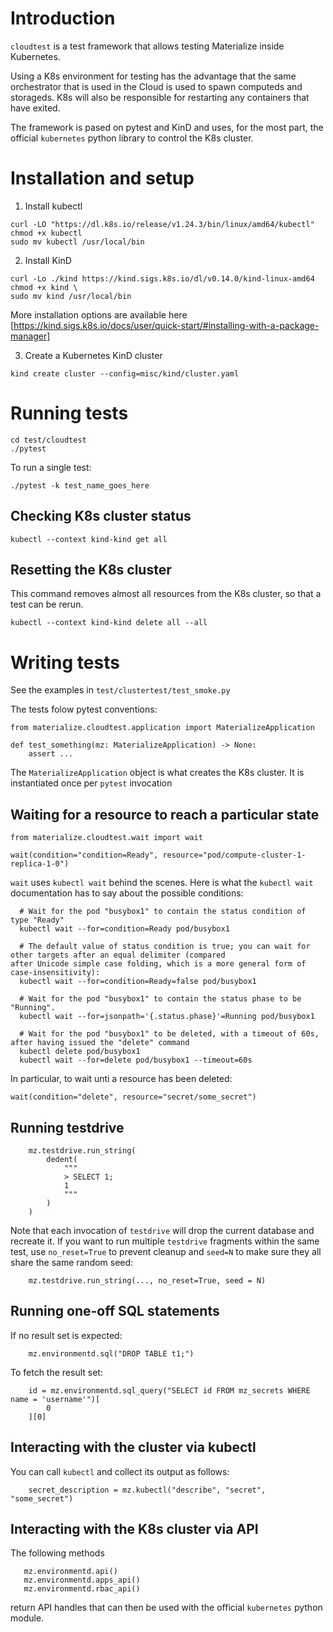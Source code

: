 # Introduction

`cloudtest` is a test framework that allows testing Materialize inside Kubernetes.

Using a K8s environment for testing has the advantage that the same orchestrator that
is used in the Cloud is used to spawn computeds and storageds. K8s will also be responsible
for restarting any containers that have exited.

The framework is pased on pytest and KinD and uses, for the most part, the official `kubernetes`
python library to control the K8s cluster.

# Installation and setup

1. Install kubectl

```
curl -LO "https://dl.k8s.io/release/v1.24.3/bin/linux/amd64/kubectl"
chmod +x kubectl
sudo mv kubectl /usr/local/bin
```

2. Install KinD

```
curl -Lo ./kind https://kind.sigs.k8s.io/dl/v0.14.0/kind-linux-amd64
chmod +x kind \
sudo mv kind /usr/local/bin
```

More installation options are available here [https://kind.sigs.k8s.io/docs/user/quick-start/#installing-with-a-package-manager]

3. Create a Kubernetes KinD cluster

```
kind create cluster --config=misc/kind/cluster.yaml
```

# Running tests

```
cd test/cloudtest
./pytest
```

To run a single test:

```
./pytest -k test_name_goes_here
```

## Checking K8s cluster status

```
kubectl --context kind-kind get all
```

## Resetting the K8s cluster

This command removes almost all resources from the K8s cluster, so that a test can be rerun.

```
kubectl --context kind-kind delete all --all
```

# Writing tests

See the examples in `test/clustertest/test_smoke.py`

The tests folow pytest conventions:

```
from materialize.cloudtest.application import MaterializeApplication

def test_something(mz: MaterializeApplication) -> None:
    assert ...
```

The `MaterializeApplication` object is what creates the K8s cluster. It is instantiated once per `pytest` invocation

## Waiting for a resource to reach a particular state


```
from materialize.cloudtest.wait import wait

wait(condition="condition=Ready", resource="pod/compute-cluster-1-replica-1-0")
```

`wait` uses `kubectl wait` behind the scenes. Here is what the `kubectl wait` documentation has to say about the possible conditions:

```
  # Wait for the pod "busybox1" to contain the status condition of type "Ready"
  kubectl wait --for=condition=Ready pod/busybox1

  # The default value of status condition is true; you can wait for other targets after an equal delimiter (compared
after Unicode simple case folding, which is a more general form of case-insensitivity):
  kubectl wait --for=condition=Ready=false pod/busybox1

  # Wait for the pod "busybox1" to contain the status phase to be "Running".
  kubectl wait --for=jsonpath='{.status.phase}'=Running pod/busybox1

  # Wait for the pod "busybox1" to be deleted, with a timeout of 60s, after having issued the "delete" command
  kubectl delete pod/busybox1
  kubectl wait --for=delete pod/busybox1 --timeout=60s
```

In particular, to wait unti a resource has been deleted:

```
wait(condition="delete", resource="secret/some_secret")
```

## Running testdrive

```
    mz.testdrive.run_string(
        dedent(
            """
            > SELECT 1;
            1
            """
        )
    )
```

Note that each invocation of `testdrive` will drop the current database and recreate it. If you want
to run multiple `testdrive` fragments within the same test, use `no_reset=True` to prevent cleanup
and `seed=N` to make sure they all share the same random seed:

```
    mz.testdrive.run_string(..., no_reset=True, seed = N)
```

## Running one-off SQL statements

If no result set is expected:

```
    mz.environmentd.sql("DROP TABLE t1;")
```

To fetch the result set:

```
    id = mz.environmentd.sql_query("SELECT id FROM mz_secrets WHERE name = 'username'")[
        0
    ][0]
```

## Interacting with the cluster via kubectl

You can call `kubectl` and collect its output as follows:

```
    secret_description = mz.kubectl("describe", "secret", "some_secret")
```

## Interacting with the K8s cluster via API

The following methods

```
   mz.environmentd.api()
   mz.environmentd.apps_api()
   mz.environmentd.rbac_api()
```

return API handles that can then be used with the official `kubernetes` python module.
